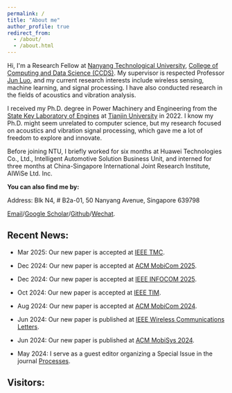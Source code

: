 ```yaml
---
permalink: /
title: "About me"
author_profile: true
redirect_from: 
  - /about/
  - /about.html
---
```


Hi, I'm a Research Fellow at [Nanyang Technological University](https://www.ntu.edu.sg/), [College of Computing and Data Science (CCDS)](https://www.ntu.edu.sg/computing). My supervisor is respected Professor [Jun Luo](https://dr.ntu.edu.sg/cris/rp/rp01107), and my current research interests include wireless sensing, machine learning, and signal processing. I have also conducted research in the fields of acoustics and vibration analysis.

I received my Ph.D. degree in Power Machinery and Engineering from the [State Key Laboratory of Engines](https://www.tju.edu.cn/info/1058/1442.htm) at [Tianjin University](https://www.tju.edu.cn/) in 2022. I know my Ph.D. might seem unrelated to computer science, but my research focused on acoustics and vibration signal processing, which gave me a lot of freedom to explore and innovate.

Before joining NTU, I briefly worked for six months at Huawei Technologies Co., Ltd., Intelligent Automotive Solution Business Unit, and interned for three months at China-Singapore International Joint Research Institute, AIWiSe Ltd. Inc.

**You can also find me by:**

Address: Blk N4, # B2a-01, 50 Nanyang Avenue, Singapore 639798

[Email](mailto:l.xin@ntu.edu.sg)/[Google Scholar](https://scholar.google.com/citations?user=qSy0jogAAAAJ&hl=en)/[Github](https://github.com/MadFrogL)/[Wechat](../images/Wechat.jpg).


## Recent News:
<!-- 8 -->
+ Mar 2025: Our new paper is accepted at [IEEE TMC](https://ieeexplore.ieee.org/abstract/document/10948330).
<!-- 7 -->
+ Dec 2024: Our new paper is accepted at [ACM MobiCom 2025](https://www.sigmobile.org/mobicom/2025/index.html).
<!-- 6 -->
+ Dec 2024: Our new paper is accepted at [IEEE INFOCOM 2025](https://infocom2025.ieee-infocom.org/program/accepted-paper-list-main-conference).
<!-- 5 -->
+ Oct 2024: Our new paper is accepted at [IEEE TIM](https://ieeexplore.ieee.org/abstract/document/10736432).
<!-- 4 -->
+ Aug 2024: Our new paper is accepted at [ACM MobiCom 2024](https://www.researchgate.net/profile/Jun-Luo-10/publication/383396909_Beamforming_made_Malicious_Manipulating_Wi-Fi_Traffic_via_Beamform-ing_Feedback_Forgery/links/66ce79eb64f7bf7b19450153/Beamforming-made-Malicious-Manipulating-Wi-Fi-Traffic-via-Beamform-ing-Feedback-Forgery.pdf).
<!-- 3 -->
+ Jun 2024: Our new paper is published at [IEEE Wireless Communications Letters](https://ieeexplore.ieee.org/abstract/document/10551398).
<!-- 2 -->
+ Jun 2024: Our new paper is published at [ACM MobiSys 2024](https://dl.acm.org/doi/abs/10.1145/3643832.3661889).
<!-- 1 -->
+ May 2024: I serve as a guest editor organizing a Special Issue in the journal [Processes](https://www.mdpi.com/journal/processes/special_issues/66PX93378U).



<!--
## Working State:
<a href="https://git.io/streak-stats"><img src="https://streak-stats.demolab.com?user=MadFrogL&mode=weekly" alt="GitHub Streak" /></a>

<img align="center" src="https://github-readme-stats.vercel.app/api/top-langs/?username=MadFrogL&theme=transparent&hide_border=true&layout=donut-vertical&langs_count=6" />
 -->

## Visitors:
<script type='text/javascript' id='clustrmaps' src='//cdn.clustrmaps.com/map_v2.js?cl=ffffff&w=300&t=n&d=LH5PmHjr6h4ApcKK5c3RcaBP6l2O1OzOoPOmT_O_etI&co=2d78ad&cmo=3acc3a&cmn=ff5353&ct=ffffff'></script>
